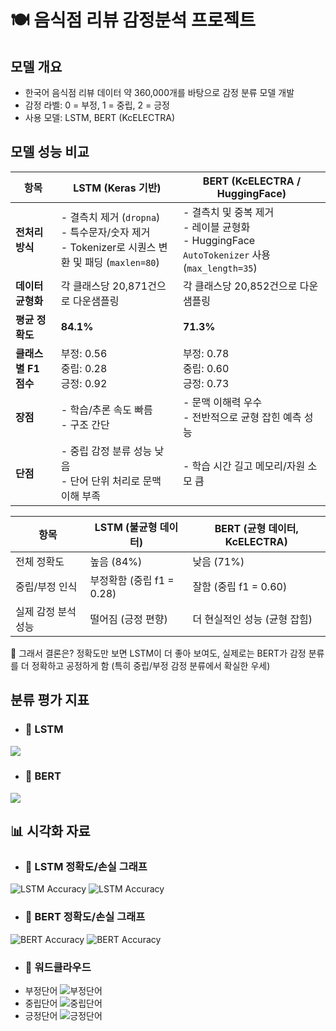 # 🍽️ 음식점 리뷰 감정분석 프로젝트

## 모델 개요
- 한국어 음식점 리뷰 데이터 약 360,000개를 바탕으로 감정 분류 모델 개발
- 감정 라벨: 0 = 부정, 1 = 중립, 2 = 긍정
- 사용 모델: LSTM, BERT (KcELECTRA)



## 모델 성능 비교

| 항목             | LSTM (Keras 기반)                                                               | BERT (KcELECTRA / HuggingFace)                                                   |
| -------------- | ----------------------------------------------------------------------------- | -------------------------------------------------------------------------------- |
| **전처리 방식**     | - 결측치 제거 (`dropna`)<br>- 특수문자/숫자 제거<br>- Tokenizer로 시퀀스 변환 및 패딩 (`maxlen=80`) | - 결측치 및 중복 제거<br>- 레이블 균형화<br>- HuggingFace `AutoTokenizer` 사용 (`max_length=35`) |
| **데이터 균형화**    | 각 클래스당 20,871건으로 다운샘플링                                                        | 각 클래스당 20,852건으로 다운샘플링                                                           |
| **평균 정확도**     | **84.1%**                                                                     | **71.3%**                                                                        |
| **클래스별 F1 점수** | 부정: 0.56<br>중립: 0.28<br>긍정: 0.92                                              | 부정: 0.78<br>중립: 0.60<br>긍정: 0.73                                                 |
| **장점**         | - 학습/추론 속도 빠름<br>- 구조 간단                                                      | - 문맥 이해력 우수<br>- 전반적으로 균형 잡힌 예측 성능                                               |
| **단점**         | - 중립 감정 분류 성능 낮음<br>- 단어 단위 처리로 문맥 이해 부족                                      | - 학습 시간 길고 메모리/자원 소모 큼                                                           |


| 항목          | LSTM (불균형 데이터)      | BERT (균형 데이터, KcELECTRA) |
| ----------- | ------------------- | ------------------------ |
| 전체 정확도      | 높음 (84%)            | 낮음 (71%)                 |
| 중립/부정 인식    | 부정확함 (중립 f1 = 0.28) | 잘함 (중립 f1 = 0.60)        |
| 실제 감정 분석 성능 | 떨어짐 (긍정 편향)         | 더 현실적인 성능 (균형 잡힘)        |

📌 그래서 결론은?
정확도만 보면 LSTM이 더 좋아 보여도,
실제로는 BERT가 감정 분류를 더 정확하고 공정하게 함
(특히 중립/부정 감정 분류에서 확실한 우세)

## 분류 평가 지표
- ### 🔹 LSTM
![](plots/lstmreport.png)

- ### 🔹 BERT
![](plots/bertreport.png)

## 📊 시각화 자료
- ### 🔹 LSTM 정확도/손실 그래프
![LSTM Accuracy](plots/lstm1.png) ![LSTM Accuracy](plots/lstm2.png)
- ### 🔹 BERT 정확도/손실 그래프
![BERT Accuracy](plots/bert1.png) ![BERT Accuracy](plots/bert2.png)
- ### 🔹 워드클라우드
- 부정단어 ![부정단어](plots/bad.png)
- 중립단어 ![중립단어](plots/soso.png)
- 긍정단어 ![긍정단어](plots/good.png)
